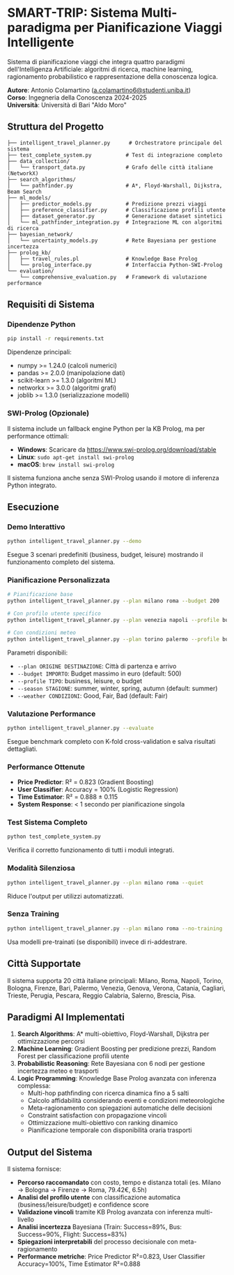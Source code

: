 # SMART-TRIP: Sistema Multi-paradigma per Pianificazione Viaggi Intelligente

Sistema di pianificazione viaggi che integra quattro paradigmi dell'Intelligenza Artificiale: algoritmi di ricerca, machine learning, ragionamento probabilistico e rappresentazione della conoscenza logica.

**Autore**: Antonio Colamartino (a.colamartino6@studenti.uniba.it)  
**Corso**: Ingegneria della Conoscenza 2024-2025  
**Università**: Università di Bari "Aldo Moro"

## Struttura del Progetto

```
├── intelligent_travel_planner.py      # Orchestratore principale del sistema
├── test_complete_system.py           # Test di integrazione completo
├── data_collection/
│   └── transport_data.py             # Grafo delle città italiane (NetworkX)
├── search_algorithms/
│   └── pathfinder.py                 # A*, Floyd-Warshall, Dijkstra, Beam Search
├── ml_models/
│   ├── predictor_models.py           # Predizione prezzi viaggi
│   ├── preference_classifier.py      # Classificazione profili utente
│   ├── dataset_generator.py          # Generazione dataset sintetici
│   └── ml_pathfinder_integration.py  # Integrazione ML con algoritmi di ricerca
├── bayesian_network/
│   └── uncertainty_models.py         # Rete Bayesiana per gestione incertezza
├── prolog_kb/
│   ├── travel_rules.pl               # Knowledge Base Prolog
│   └── prolog_interface.py           # Interfaccia Python-SWI-Prolog
└── evaluation/
    └── comprehensive_evaluation.py   # Framework di valutazione performance
```

## Requisiti di Sistema

### Dipendenze Python
```bash
pip install -r requirements.txt
```

Dipendenze principali:
- numpy >= 1.24.0 (calcoli numerici)
- pandas >= 2.0.0 (manipolazione dati)
- scikit-learn >= 1.3.0 (algoritmi ML)
- networkx >= 3.0.0 (algoritmi grafi)
- joblib >= 1.3.0 (serializzazione modelli)

### SWI-Prolog (Opzionale)
Il sistema include un fallback engine Python per la KB Prolog, ma per performance ottimali:
- **Windows**: Scaricare da https://www.swi-prolog.org/download/stable
- **Linux**: `sudo apt-get install swi-prolog`
- **macOS**: `brew install swi-prolog`

Il sistema funziona anche senza SWI-Prolog usando il motore di inferenza Python integrato.

## Esecuzione

### Demo Interattivo
```bash
python intelligent_travel_planner.py --demo
```
Esegue 3 scenari predefiniti (business, budget, leisure) mostrando il funzionamento completo del sistema.

### Pianificazione Personalizzata
```bash
# Pianificazione base
python intelligent_travel_planner.py --plan milano roma --budget 200

# Con profilo utente specifico
python intelligent_travel_planner.py --plan venezia napoli --profile business --budget 300 --season winter

# Con condizioni meteo
python intelligent_travel_planner.py --plan torino palermo --profile budget --budget 150 --weather Bad
```

Parametri disponibili:
- `--plan ORIGINE DESTINAZIONE`: Città di partenza e arrivo
- `--budget IMPORTO`: Budget massimo in euro (default: 500)
- `--profile TIPO`: business, leisure, o budget
- `--season STAGIONE`: summer, winter, spring, autumn (default: summer)
- `--weather CONDIZIONI`: Good, Fair, Bad (default: Fair)

### Valutazione Performance
```bash
python intelligent_travel_planner.py --evaluate
```
Esegue benchmark completo con K-fold cross-validation e salva risultati dettagliati.

### Performance Ottenute
- **Price Predictor**: R² = 0.823 (Gradient Boosting)
- **User Classifier**: Accuracy = 100% (Logistic Regression)  
- **Time Estimator**: R² = 0.888 ± 0.115
- **System Response**: < 1 secondo per pianificazione singola

### Test Sistema Completo
```bash
python test_complete_system.py
```
Verifica il corretto funzionamento di tutti i moduli integrati.

### Modalità Silenziosa
```bash
python intelligent_travel_planner.py --plan milano roma --quiet
```
Riduce l'output per utilizzi automatizzati.

### Senza Training
```bash
python intelligent_travel_planner.py --plan milano roma --no-training
```
Usa modelli pre-trainati (se disponibili) invece di ri-addestrare.

## Città Supportate

Il sistema supporta 20 città italiane principali:
Milano, Roma, Napoli, Torino, Bologna, Firenze, Bari, Palermo, Venezia, Genova, Verona, Catania, Cagliari, Trieste, Perugia, Pescara, Reggio Calabria, Salerno, Brescia, Pisa.

## Paradigmi AI Implementati

1. **Search Algorithms**: A* multi-obiettivo, Floyd-Warshall, Dijkstra per ottimizzazione percorsi
2. **Machine Learning**: Gradient Boosting per predizione prezzi, Random Forest per classificazione profili utente
3. **Probabilistic Reasoning**: Rete Bayesiana con 6 nodi per gestione incertezza meteo e trasporti
4. **Logic Programming**: Knowledge Base Prolog avanzata con inferenza complessa:
   - Multi-hop pathfinding con ricerca dinamica fino a 5 salti
   - Calcolo affidabilità considerando eventi e condizioni meteorologiche
   - Meta-ragionamento con spiegazioni automatiche delle decisioni
   - Constraint satisfaction con propagazione vincoli
   - Ottimizzazione multi-obiettivo con ranking dinamico
   - Pianificazione temporale con disponibilità oraria trasporti

## Output del Sistema

Il sistema fornisce:
- **Percorso raccomandato** con costo, tempo e distanza totali (es. Milano → Bologna → Firenze → Roma, 79.42€, 6.5h)
- **Analisi del profilo utente** con classificazione automatica (business/leisure/budget) e confidence score
- **Validazione vincoli** tramite KB Prolog avanzata con inferenza multi-livello
- **Analisi incertezza** Bayesiana (Train: Success=89%, Bus: Success=90%, Flight: Success=83%)
- **Spiegazioni interpretabili** del processo decisionale con meta-ragionamento
- **Performance metriche**: Price Predictor R²=0.823, User Classifier Accuracy=100%, Time Estimator R²=0.888
